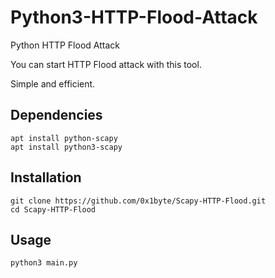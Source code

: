 # Python3-HTTP-Flood-Attack

Python HTTP Flood Attack

You can start HTTP Flood attack with this tool.

Simple and efficient.

## Dependencies
```
apt install python-scapy
apt install python3-scapy
```

## Installation

```
git clone https://github.com/0x1byte/Scapy-HTTP-Flood.git
cd Scapy-HTTP-Flood
```

## Usage

```
python3 main.py
```
